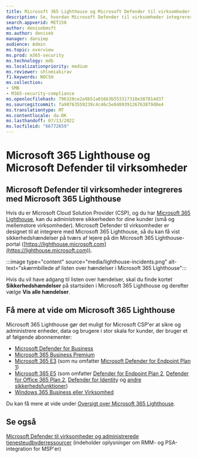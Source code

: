 ```yaml
---
title: Microsoft 365 Lighthouse og Microsoft Defender til virksomheder
description: Se, hvordan Microsoft Defender til virksomheder integreres med Microsoft 365 Lighthouse, en sikkerhedsløsning til Microsoft-partnere.
search.appverid: MET150
author: denisebmsft
ms.author: deniseb
manager: dansimp
audience: Admin
ms.topic: overview
ms.prod: m365-security
ms.technology: mdb
ms.localizationpriority: medium
ms.reviewer: shlomiakirav
f1.keywords: NOCSH
ms.collection:
- SMB
- M365-security-compliance
ms.openlocfilehash: 796320ce2a9b51a01663b553317318e387814d37
ms.sourcegitcommit: fa90763559239c4c46c5e848939126763879d8e4
ms.translationtype: MT
ms.contentlocale: da-DK
ms.lasthandoff: 07/13/2022
ms.locfileid: "66772659"
---
```

# <a name="microsoft-365-lighthouse-and-microsoft-defender-for-business"></a>Microsoft 365 Lighthouse og Microsoft Defender til virksomheder

## <a name="microsoft-defender-for-business-integrates-with-microsoft-365-lighthouse"></a>Microsoft Defender til virksomheder integreres med Microsoft 365 Lighthouse

Hvis du er Microsoft Cloud Solution Provider (CSP), og du har [Microsoft 365 Lighthouse](../../lighthouse/m365-lighthouse-overview.md), kan du administrere sikkerheden for dine kunder (små og mellemstore virksomheder). Microsoft Defender til virksomheder er designet til at integrere med Microsoft 365 Lighthouse, så du kan få vist sikkerhedshændelser på tværs af lejere på din Microsoft 365 Lighthouse-portal ([https://lighthouse.microsoft.com](https://lighthouse.microsoft.com)). 

:::image type="content" source="media/lighthouse-incidents.png" alt-text="skærmbillede af listen over hændelser i Microsoft 365 Lighthouse":::

Hvis du vil have adgang til listen over hændelser, skal du finde kortet **Sikkerhedshændelser** på startsiden i Microsoft 365 Lighthouse og derefter vælge **Vis alle hændelser**.

## <a name="learn-more-about-microsoft-365-lighthouse"></a>Få mere at vide om Microsoft 365 Lighthouse

Microsoft 365 Lighthouse gør det muligt for Microsoft CSP'er at sikre og administrere enheder, data og brugere i stor skala for kunder, der bruger et af følgende abonnementer:

- [Microsoft Defender for Business](/security/defender-business/mdb-overview.md)
- [Microsoft 365 Business Premium](../../admin/admin-overview/what-is-microsoft-365.md)
- [Microsoft 365 E3](../../enterprise/microsoft-365-overview.md) (som nu omfatter [Microsoft Defender for Endpoint Plan 1](../defender-endpoint/defender-endpoint-plan-1.md))
- [Microsoft 365 E5](../../enterprise/microsoft-365-overview.md) (som omfatter [Defender for Endpoint Plan 2](../defender-endpoint/microsoft-defender-endpoint.md), [Defender for Office 365 Plan 2](../office-365-security/defender-for-office-365.md), [Defender for Identity](/defender-for-identity/what-is) og [andre sikkerhedsfunktioner](../defender/microsoft-365-defender.md))
- [Windows 365 Business eller Virksomhed](/windows-365/overview)

Du kan få mere at vide under [Oversigt over Microsoft 365 Lighthouse](../../lighthouse/m365-lighthouse-overview.md).

## <a name="see-also"></a>Se også

[Microsoft Defender til virksomheder og administrerede tjenesteudbyderressourcer](mdb-partners.md) (indeholder oplysninger om RMM- og PSA-integration for MSP'er)